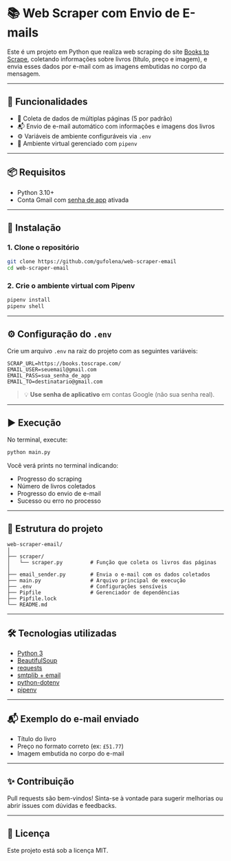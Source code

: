 
# 📚 Web Scraper com Envio de E-mails

Este é um projeto em Python que realiza web scraping do site [Books to Scrape](https://books.toscrape.com/), coletando informações sobre livros (título, preço e imagem), e envia esses dados por e-mail com as imagens embutidas no corpo da mensagem.

---

## 🚀 Funcionalidades

- 🔎 Coleta de dados de múltiplas páginas (5 por padrão)
- 📬 Envio de e-mail automático com informações e imagens dos livros
- ⚙️ Variáveis de ambiente configuráveis via `.env`
- 🐍 Ambiente virtual gerenciado com `pipenv`

---

## 📦 Requisitos

- Python 3.10+
- Conta Gmail com [senha de app](https://support.google.com/mail/answer/185833?hl=pt-BR) ativada

---

## 📁 Instalação

### 1. Clone o repositório

```bash
git clone https://github.com/gufolena/web-scraper-email
cd web-scraper-email
```

### 2. Crie o ambiente virtual com Pipenv

```bash
pipenv install
pipenv shell
```

---

## ⚙️ Configuração do `.env`

Crie um arquivo `.env` na raiz do projeto com as seguintes variáveis:

```env
SCRAP_URL=https://books.toscrape.com/
EMAIL_USER=seuemail@gmail.com
EMAIL_PASS=sua_senha_de_app
EMAIL_TO=destinatario@gmail.com
```

> 💡 **Use senha de aplicativo** em contas Google (não sua senha real).

---

## ▶️ Execução

No terminal, execute:

```bash
python main.py
```

Você verá prints no terminal indicando:

- Progresso do scraping
- Número de livros coletados
- Progresso do envio de e-mail
- Sucesso ou erro no processo

---

## 🧪 Estrutura do projeto

```
web-scraper-email/
│
├── scraper/
│   └── scraper.py         # Função que coleta os livros das páginas
│
├── email_sender.py        # Envia o e-mail com os dados coletados
├── main.py                # Arquivo principal de execução
├── .env                   # Configurações sensíveis
├── Pipfile                # Gerenciador de dependências
├── Pipfile.lock
└── README.md
```

---

## 🛠️ Tecnologias utilizadas

- [Python 3](https://www.python.org/)
- [BeautifulSoup](https://www.crummy.com/software/BeautifulSoup/)
- [requests](https://docs.python-requests.org/)
- [smtplib + email](https://docs.python.org/3/library/email.html)
- [python-dotenv](https://pypi.org/project/python-dotenv/)
- [pipenv](https://pipenv.pypa.io/)

---

## 📬 Exemplo do e-mail enviado

- Título do livro
- Preço no formato correto (ex: `£51.77`)
- Imagem embutida no corpo do e-mail

---

## ✨ Contribuição

Pull requests são bem-vindos! Sinta-se à vontade para sugerir melhorias ou abrir issues com dúvidas e feedbacks.

---

## 📝 Licença

Este projeto está sob a licença MIT.
